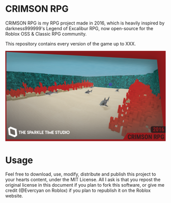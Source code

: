 # CRIMSON RPG
CRIMSON RPG is my RPG project made in 2016, which is heavily inspired by darkness999999's Legend of Excalibur RPG, now open-source for the Roblox OSS & Classic RPG community.

This repository contains every version of the game up to XXX.

![](game_thumbnail.png)

# Usage
Feel free to download, use, modify, distribute and publish this project to your hearts content, under the MIT License. All I ask is that you repost the original license in this document if you plan to fork this software, or give me credit (@Evercyan on Roblox) if you plan to republish it on the Roblox website.
